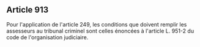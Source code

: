 Article 913
----
Pour l'application de l'article 249, les conditions que doivent remplir les
assesseurs au tribunal criminel sont celles énoncées à l'article L. 951-2 du
code de l'organisation judiciaire.
